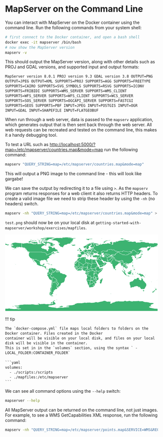 # MapServer on the Command Line

You can interact with MapServer on the Docker container using the command line. Run the following commands from your system shell:

```bash
# first connect to the Docker container, and open a bash shell
docker exec -it mapserver /bin/bash
# now show the MapServer version
mapserv -v
```

This should output the MapServer version, along with other details such as PROJ and GDAL versions, and supported input and output formats:

```
MapServer version 8.0.1 PROJ version 9.3 GDAL version 3.8 OUTPUT=PNG OUTPUT=JPEG OUTPUT=KML SUPPORTS=PROJ SUPPORTS=AGG SUPPORTS=FREETYPE 
SUPPORTS=CAIRO SUPPORTS=SVG_SYMBOLS SUPPORTS=RSVG SUPPORTS=ICONV SUPPORTS=FRIBIDI SUPPORTS=WMS_SERVER SUPPORTS=WMS_CLIENT 
SUPPORTS=WFS_SERVER SUPPORTS=WFS_CLIENT SUPPORTS=WCS_SERVER SUPPORTS=SOS_SERVER SUPPORTS=OGCAPI_SERVER SUPPORTS=FASTCGI 
SUPPORTS=GEOS SUPPORTS=PBF INPUT=JPEG INPUT=POSTGIS INPUT=OGR INPUT=GDAL INPUT=SHAPEFILE INPUT=FLATGEOBUF
```

When run through a web server, data is passed to the `mapserv` application, which generates output that is then sent back through the web server.
All web requests can be recreated and tested on the command line, this makes it a handy debugging tool. 

To test a URL such as <http://localhost:5000/?map=/etc/mapserver/countries.map&mode=map> run the following command:

```bash
mapserv "QUERY_STRING=map=/etc/mapserver/countries.map&mode=map"
```

This will output a PNG image to the command line - this will look like gargabe!

We can save the output by redirecting it to a file using `>`. 
As the `mapserv` program returns responses for a web client it also returns HTTP headers. To create a valid image file we need to strip these
header by using the `-nh` (no headers) switch.

```bash
mapserv -nh "QUERY_STRING=map=/etc/mapserver/countries.map&mode=map" > /etc/mapserver/test.png
```

`test.png` should now be on your local disk at `getting-started-with-mapserver/workshop/exercises/mapfiles`.

![Test output generated at the command line](../assets/images/command-line-test.png)

!!! tip

    The `docker-compose.yml` file maps local folders to folders on the Docker container. Files created in the Docker
    container will be visible on your local disk, and files on your local disk will be visible in the container.
    This is set in in the `volumes` section, using the syntax ` - LOCAL_FOLDER:CONTAINER_FOLDER`

    ```yaml
    volumes:
      - ./scripts:/scripts
      - ./mapfiles:/etc/mapserver
    ```

We can see all command options using the `--help` switch:

```bash
mapserver --help
```

All MapServer output can be returned on the command line, not just images. For example, to see a WMS GetCapabilities XML response, run the following command:

```bash
mapserv -nh "QUERY_STRING=map=/etc/mapserver/points.map&SERVICE=WMS&REQUEST=GetCapabilities"
```

